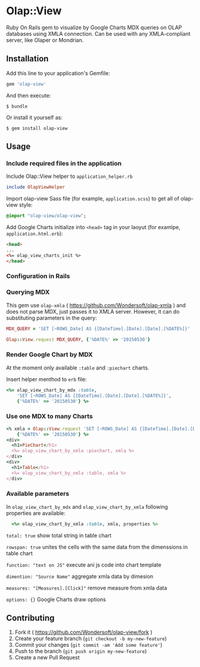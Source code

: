 # Olap::View

Ruby On Rails gem to visualize by Google Charts MDX queries on OLAP databases using XMLA connection. Can be used with any XMLA-compliant server, like Olaper or Mondrian.

## Installation

Add this line to your application's Gemfile:

```ruby
gem 'olap-view'
```

And then execute:

    $ bundle

Or install it yourself as:

    $ gem install olap-view

## Usage
### Include required files in the application

Include Olap::View helper to `application_helper.rb`

```ruby
include OlapViewHelper
```

Import olap-view Sass file (for example, `application.scss`) to get all of olap-view style:

```sass
@import "olap-view/olap-view";
```

Add Google Charts initialize into `<head>` tag in your laoyut (for examlpe, `application.html.erb`):
 
```html
<head>
...
<%= olap_view_charts_init %>
</head>
```

### Configuration in Rails

### Querying MDX
This gem use `olap-xmla` ( https://github.com/Wondersoft/olap-xmla ) and does not parse MDX, just passes it to XMLA server.
However, it can do substituting parameters in the query:

```ruby
MDX_QUERY = 'SET [~ROWS_Date] AS {[DateTime].[Date].[Date].[%DATE%]}'

Olap::View.request MDX_QUERY, {'%DATE%' => '20150530'}
```

### Render Google Chart by MDX
At the moment only available `:table` and `:piechart` charts.

Insert helper menthod to `erb` file: 
```ruby
<%= olap_view_chart_by_mdx :table, 
    'SET [~ROWS_Date] AS {[DateTime].[Date].[Date].[%DATE%]}', 
    {'%DATE%' => '20150530'} %>
```

### Use one MDX to many Charts

```ruby
<% xmla = Olap::View.request 'SET [~ROWS_Date] AS {[DateTime].[Date].[Date].[%DATE%]}', 
    {'%DATE%' => '20150530'} %>
<div>
  <h1>PieChart</h1> 
  <%= olap_view_chart_by_xmla :piechart, xmla %>
</div>
<div>
  <h1>Table</h1>
  <%= olap_view_chart_by_xmla :table, xmla %>
</div>
```

### Available parameters
In `olap_view_chart_by_mdx` and `olap_view_chart_by_xmla` following properties are available:

```ruby
  <%= olap_view_chart_by_xmla :table, xmla, properties %> 
```

`total: true` show total string in table chart

`rowspan: true` unites the cells with the same data from the dimenssions in table chart

`function: "text on JS"` execute ani js code into chart template

`dimention: "Source Name"` aggregate xmla data by dimesion
 
`measures: "[Measures].[Click]"` remove measure from xmla data
 
`options: {}` Google Charts draw options




## Contributing

1. Fork it ( https://github.com/Wondersoft/olap-view/fork )
2. Create your feature branch (`git checkout -b my-new-feature`)
3. Commit your changes (`git commit -am 'Add some feature'`)
4. Push to the branch (`git push origin my-new-feature`)
5. Create a new Pull Request
